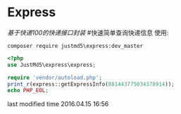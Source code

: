 Express
=======
*基于快递100的快递接口封装*
#快速简单查询快递信息
使用:
```shell
composer require justmd5\express:dev_master
```
```php
<?php
use JustMd5\express\express;

require 'vendor/autoload.php';
print_r(express::getExpressInfo(881443775034378914));
echo PHP_EOL;
```
last modified time 2016.04.15 16:56
